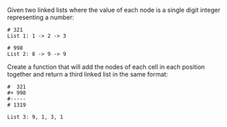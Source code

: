 Given two linked lists where the value of each node is a single digit
integer representing a number:

```
# 321
List 1: 1 -> 2 -> 3

# 998
List 2: 8 -> 9 -> 9
```

Create a function that will add the nodes of each cell in each position
together and return a third linked list in the same format:

```
#  321
#+ 998
#-----
# 1319

List 3: 9, 1, 3, 1
```

